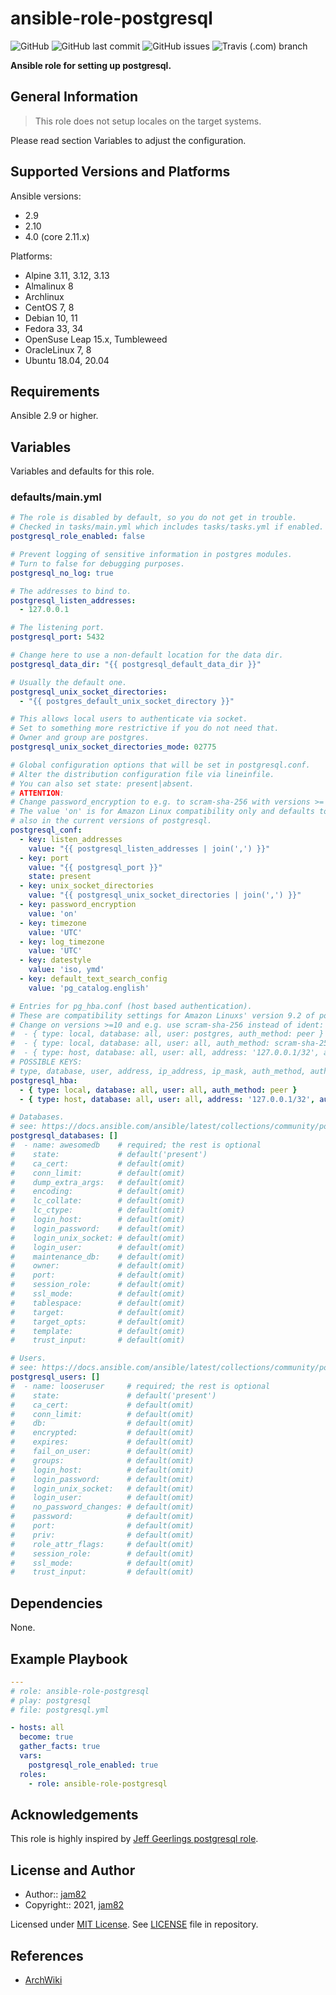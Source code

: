 # ansible-role-postgresql

![GitHub](https://img.shields.io/github/license/jam82/ansible-role-postgresql) ![GitHub last commit](https://img.shields.io/github/last-commit/jam82/ansible-role-postgresql) ![GitHub issues](https://img.shields.io/github/issues-raw/jam82/ansible-role-postgresql) ![Travis (.com) branch](https://img.shields.io/travis/com/jam82/ansible-role-postgresql/main?label=ansible-lint%20latest)

**Ansible role for setting up postgresql.**

## General Information

> This role does not setup locales on the target systems.

Please read section Variables to adjust the configuration.

## Supported Versions and Platforms

Ansible versions:

- 2.9
- 2.10
- 4.0 (core 2.11.x)

Platforms:

- Alpine 3.11, 3.12, 3.13
- Almalinux 8
- Archlinux
- CentOS 7, 8
- Debian 10, 11
- Fedora 33, 34
- OpenSuse Leap 15.x, Tumbleweed
- OracleLinux 7, 8
- Ubuntu 18.04, 20.04

## Requirements

Ansible 2.9 or higher.

## Variables

Variables and defaults for this role.

### defaults/main.yml

```yaml
# The role is disabled by default, so you do not get in trouble.
# Checked in tasks/main.yml which includes tasks/tasks.yml if enabled.
postgresql_role_enabled: false

# Prevent logging of sensitive information in postgres modules.
# Turn to false for debugging purposes.
postgresql_no_log: true

# The addresses to bind to.
postgresql_listen_addresses:
  - 127.0.0.1

# The listening port.
postgresql_port: 5432

# Change here to use a non-default location for the data dir.
postgresql_data_dir: "{{ postgresql_default_data_dir }}"

# Usually the default one.
postgresql_unix_socket_directories:
  - "{{ postgres_default_unix_socket_directory }}"

# This allows local users to authenticate via socket.
# Set to something more restrictive if you do not need that.
# Owner and group are postgres.
postgresql_unix_socket_directories_mode: 02775

# Global configuration options that will be set in postgresql.conf.
# Alter the distribution configuration file via lineinfile.
# You can also set state: present|absent.
# ATTENTION:
# Change password_encryption to e.g. to scram-sha-256 with versions >= 10.
# The value 'on' is for Amazon Linux compatibility only and defaults to md5
# also in the current versions of postgresql.
postgresql_conf:
  - key: listen_addresses
    value: "{{ postgresql_listen_addresses | join(',') }}"
  - key: port
    value: "{{ postgresql_port }}"
    state: present
  - key: unix_socket_directories
    value: "{{ postgresql_unix_socket_directories | join(',') }}"
  - key: password_encryption
    value: 'on'
  - key: timezone
    value: 'UTC'
  - key: log_timezone
    value: 'UTC'
  - key: datestyle
    value: 'iso, ymd'
  - key: default_text_search_config
    value: 'pg_catalog.english'

# Entries for pg_hba.conf (host based authentication).
# These are compatibility settings for Amazon Linuxs' version 9.2 of postgres.
# Change on versions >=10 and e.g. use scram-sha-256 instead of ident:
#  - { type: local, database: all, user: postgres, auth_method: peer }
#  - { type: local, database: all, user: all, auth_method: scram-sha-256 }
#  - { type: host, database: all, user: all, address: '127.0.0.1/32', auth_method: scram-sha256 }
# POSSIBLE KEYS:
# type, database, user, address, ip_address, ip_mask, auth_method, auth_options
postgresql_hba:
  - { type: local, database: all, user: all, auth_method: peer }
  - { type: host, database: all, user: all, address: '127.0.0.1/32', auth_method: ident }

# Databases.
# see: https://docs.ansible.com/ansible/latest/collections/community/postgresql/postgresql_db_module.html
postgresql_databases: []
#  - name: awesomedb    # required; the rest is optional
#    state:             # default('present')
#    ca_cert:           # default(omit)
#    conn_limit:        # default(omit)
#    dump_extra_args:   # default(omit)
#    encoding:          # default(omit)
#    lc_collate:        # default(omit)
#    lc_ctype:          # default(omit)
#    login_host:        # default(omit)
#    login_password:    # default(omit)
#    login_unix_socket: # default(omit)
#    login_user:        # default(omit)
#    maintenance_db:    # default(omit)
#    owner:             # default(omit)
#    port:              # default(omit)
#    session_role:      # default(omit)
#    ssl_mode:          # default(omit)
#    tablespace:        # default(omit)
#    target:            # default(omit)
#    target_opts:       # default(omit)
#    template:          # default(omit)
#    trust_input:       # default(omit)

# Users.
# see: https://docs.ansible.com/ansible/latest/collections/community/postgresql/postgresql_user_module.html
postgresql_users: []
#  - name: looseruser     # required; the rest is optional
#    state:               # default('present')
#    ca_cert:             # default(omit)
#    conn_limit:          # default(omit)
#    db:                  # default(omit)
#    encrypted:           # default(omit)
#    expires:             # default(omit)
#    fail_on_user:        # default(omit)
#    groups:              # default(omit)
#    login_host:          # default(omit)
#    login_password:      # default(omit)
#    login_unix_socket:   # default(omit)
#    login_user:          # default(omit)
#    no_password_changes: # default(omit)
#    password:            # default(omit)
#    port:                # default(omit)
#    priv:                # default(omit)
#    role_attr_flags:     # default(omit)
#    session_role:        # default(omit)
#    ssl_mode:            # default(omit)
#    trust_input:         # default(omit)
```

## Dependencies

None.

## Example Playbook

```yaml
---
# role: ansible-role-postgresql
# play: postgresql
# file: postgresql.yml

- hosts: all
  become: true
  gather_facts: true
  vars:
    postgresql_role_enabled: true
  roles:
    - role: ansible-role-postgresql
```

## Acknowledgements

This role is highly inspired by [Jeff Geerlings postgresql role](https://github.com/geerlingguy/ansible-role-postgresql).

## License and Author

- Author:: [jam82](https://github.com/jam82/)
- Copyright:: 2021, [jam82](https://github.com/jam82/)

Licensed under [MIT License](https://opensource.org/licenses/MIT).
See [LICENSE](https://github.com/jam82/ansible-role-postgresql/blob/master/LICENSE) file in repository.

## References

- [ArchWiki](https://wiki.archlinux.org/)
